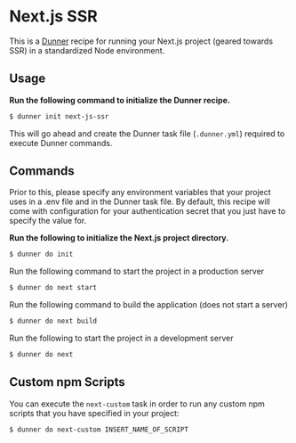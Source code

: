 # Next.js SSR

This is a [Dunner](https://github.com/leopardslab/dunner) recipe for running your Next.js project (geared towards SSR) in a standardized Node environment.

## Usage

**Run the following command to initialize the Dunner recipe.**

```bash
$ dunner init next-js-ssr
```

This will go ahead and create the Dunner task file (`.dunner.yml`) required to execute Dunner commands.

## Commands

Prior to this, please specify any environment variables that your project uses in a .env file and in the Dunner task file. By default, this recipe will come with configuration for your authentication secret that you just have to specify the value for.

**Run the following to initialize the Next.js project directory.**

```bash
$ dunner do init
```

Run the following command to start the project in a production server

```bash
$ dunner do next start
```

Run the following command to build the application (does not start a server)

```bash
$ dunner do next build
```

Run the following to start the project in a development server

```bash
$ dunner do next
```

## Custom npm Scripts

You can execute the `next-custom` task in order to run any custom npm scripts that you have specified in your project:

```bash
$ dunner do next-custom INSERT_NAME_OF_SCRIPT
```
